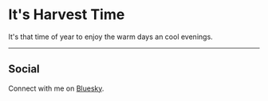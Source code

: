 # It's Harvest Time

It's that time of year to enjoy the warm days an cool evenings. 



---



## Social

Connect with me on [Bluesky](https://bsky.app/profile/davidmarksmith.bsky.social).

